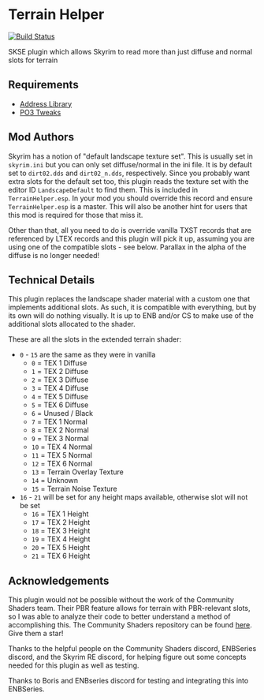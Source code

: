 # Terrain Helper

[![Build Status](https://github.com/hakasapl/SkyrimTerrainSlotUnlocker/actions/workflows/build.yml/badge.svg?branch=main)](https://github.com/hakasapl/SkyrimTerrainSlotUnlocker/actions/workflows/build.yml)

SKSE plugin which allows Skyrim to read more than just diffuse and normal slots for terrain

## Requirements

* [Address Library](https://www.nexusmods.com/skyrimspecialedition/mods/32444)
* [PO3 Tweaks](https://www.nexusmods.com/skyrimspecialedition/mods/51073)

## Mod Authors

Skyrim has a notion of "default landscape texture set". This is usually set in `skyrim.ini` but you can only set diffuse/normal in the ini file. It is by default set to `dirt02.dds` and `dirt02_n.dds`, respectively. Since you probably want extra slots for the default set too, this plugin reads the texture set with the editor ID `LandscapeDefault` to find them. This is included in `TerrainHelper.esp`. In your mod you should override this record and ensure `TerrainHelper.esp` is a master. This will also be another hint for users that this mod is required for those that miss it.

Other than that, all you need to do is override vanilla TXST records that are referenced by LTEX records and this plugin will pick it up, assuming you are using one of the compatible slots - see below. Parallax in the alpha of the diffuse is no longer needed!

## Technical Details

This plugin replaces the landscape shader material with a custom one that implements additional slots. As such, it is compatible with everything, but by its own will do nothing visually. It is up to ENB and/or CS to make use of the additional slots allocated to the shader.

These are all the slots in the extended terrain shader:

* `0` - `15` are the same as they were in vanilla
  * `0` = TEX 1 Diffuse
  * `1` = TEX 2 Diffuse
  * `2` = TEX 3 Diffuse
  * `3` = TEX 4 Diffuse
  * `4` = TEX 5 Diffuse
  * `5` = TEX 6 Diffuse
  * `6` = Unused / Black
  * `7` = TEX 1 Normal
  * `8` = TEX 2 Normal
  * `9` = TEX 3 Normal
  * `10` = TEX 4 Normal
  * `11` = TEX 5 Normal
  * `12` = TEX 6 Normal
  * `13` = Terrain Overlay Texture
  * `14` = Unknown
  * `15` = Terrain Noise Texture
* `16` - `21` will be set for any height maps available, otherwise slot will not be set
  * `16` = TEX 1 Height
  * `17` = TEX 2 Height
  * `18` = TEX 3 Height
  * `19` = TEX 4 Height
  * `20` = TEX 5 Height
  * `21` = TEX 6 Height

## Acknowledgements

This plugin would not be possible without the work of the Community Shaders team. Their PBR feature allows for terrain with PBR-relevant slots, so I was able to analyze their code to better understand a method of accomplishing this. The Community Shaders repository can be found [here](https://github.com/doodlum/skyrim-community-shaders). Give them a star!

Thanks to the helpful people on the Community Shaders discord, ENBSeries discord, and the Skyrim RE discord, for helping figure out some concepts needed for this plugin as well as testing.

Thanks to Boris and ENBseries discord for testing and integrating this into ENBSeries.
